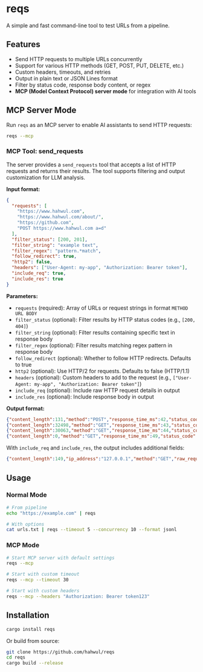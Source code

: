 # reqs

A simple and fast command-line tool to test URLs from a pipeline.

## Features

- Send HTTP requests to multiple URLs concurrently
- Support for various HTTP methods (GET, POST, PUT, DELETE, etc.)
- Custom headers, timeouts, and retries
- Output in plain text or JSON Lines format
- Filter by status code, response body content, or regex
- **MCP (Model Context Protocol) server mode** for integration with AI tools

## MCP Server Mode

Run `reqs` as an MCP server to enable AI assistants to send HTTP requests:

```bash
reqs --mcp
```

### MCP Tool: send_requests

The server provides a `send_requests` tool that accepts a list of HTTP requests and returns their results. The tool supports filtering and output customization for LLM analysis.

**Input format:**
```json
{
  "requests": [
    "https://www.hahwul.com",
    "https://www.hahwul.com/about/",
    "https://github.com",
    "POST https://www.hahwul.com a=d"
  ],
  "filter_status": [200, 201],
  "filter_string": "example text",
  "filter_regex": "pattern.*match",
  "follow_redirect": true,
  "http2": false,
  "headers": ["User-Agent: my-app", "Authorization: Bearer token"],
  "include_req": true,
  "include_res": true
}
```

**Parameters:**
- `requests` (required): Array of URLs or request strings in format `METHOD URL BODY`
- `filter_status` (optional): Filter results by HTTP status codes (e.g., `[200, 404]`)
- `filter_string` (optional): Filter results containing specific text in response body
- `filter_regex` (optional): Filter results matching regex pattern in response body
- `follow_redirect` (optional): Whether to follow HTTP redirects. Defaults to true
- `http2` (optional): Use HTTP/2 for requests. Defaults to false (HTTP/1.1)
- `headers` (optional): Custom headers to add to the request (e.g., `["User-Agent: my-app", "Authorization: Bearer token"]`)
- `include_req` (optional): Include raw HTTP request details in output
- `include_res` (optional): Include response body in output

**Output format:**
```json
{"content_length":131,"method":"POST","response_time_ms":42,"status_code":405,"url":"https://www.hahwul.com"}
{"content_length":32498,"method":"GET","response_time_ms":43,"status_code":200,"url":"https://www.hahwul.com"}
{"content_length":30063,"method":"GET","response_time_ms":44,"status_code":200,"url":"https://www.hahwul.com/about/"}
{"content_length":0,"method":"GET","response_time_ms":49,"status_code":200,"url":"https://github.com"}
```

With `include_req` and `include_res`, the output includes additional fields:
```json
{"content_length":149,"ip_address":"127.0.0.1","method":"GET","raw_request":"GET /path HTTP/1.1\nHost: example.com\n","response_body":"<html>...</html>","response_time_ms":42,"status_code":200,"url":"https://example.com"}
```

## Usage

### Normal Mode

```bash
# From pipeline
echo "https://example.com" | reqs

# With options
cat urls.txt | reqs --timeout 5 --concurrency 10 --format jsonl
```

### MCP Mode

```bash
# Start MCP server with default settings
reqs --mcp

# Start with custom timeout
reqs --mcp --timeout 30

# Start with custom headers
reqs --mcp --headers "Authorization: Bearer token123"
```

## Installation

```bash
cargo install reqs
```

Or build from source:

```bash
git clone https://github.com/hahwul/reqs
cd reqs
cargo build --release
```
